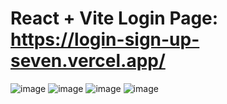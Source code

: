 # React + Vite Login Page: https://login-sign-up-seven.vercel.app/

![image](https://github.com/user-attachments/assets/080bfebc-fdc9-44ae-bf57-4e8046115f34)
![image](https://github.com/user-attachments/assets/6bc3cb00-af0b-4d53-af56-f72bb4687b58)
![image](https://github.com/user-attachments/assets/b52c68d9-258d-4638-90f9-d5226c673cd8)
![image](https://github.com/user-attachments/assets/291d1cb0-65ee-4b78-af58-a79b6954d1a1)




